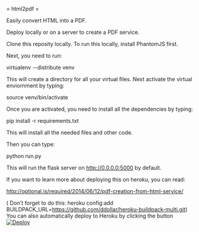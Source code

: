 = html2pdf =


Easily convert HTML into a PDF.

Deploy locally or on a server to create a PDF service.

Clone this reposity locally. To run this locally, install PhantomJS first. 

Next, you need to run:

virtualenv --distribute venv

This will create a directory for all your virtual files. Next activate the virtual enviornment by typing:

source venv/bin/activate

Once you are activated, you need to install all the dependencies by typing:

pip install -r requirements.txt

This will install all the needed files and other code.

Then you can type:

python run.py

This will run the flask server on http://0.0.0.0:5000 by default.

If you want to learn more about deploying this on heroku, you can read:

http://optional.is/required/2014/06/12/pdf-creation-from-html-service/

( Don't forget to do this: heroku config:add BUILDPACK_URL=https://github.com/ddollar/heroku-buildpack-multi.git)
You can also automatically deploy to Heroku by clicking the button
[![Deploy](https://www.herokucdn.com/deploy/button.png)](https://heroku.com/deploy)
